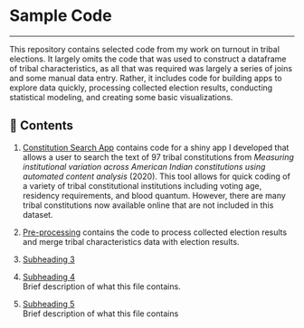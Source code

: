 # Sample Code
---
This repository contains selected code from my work on turnout in tribal elections. It largely omits the code that was used to construct a dataframe of tribal characteristics, as all that was required was largely a series of joins and some manual data entry. Rather, it includes code for building apps to explore data quickly, processing collected election results, conducting statistical modeling, and creating some basic visualizations. 

## 📁 Contents

1. [Constitution Search App](./ConstitutionSearchApp.R)
  contains code for a shiny app I developed that allows a user to search the text of 97 tribal constitutions from *Measuring institutional variation across American Indian constitutions using automated content analysis* (2020). This tool allows for quick coding of a variety of tribal constitutional institutions including voting age, residency requirements, and blood quantum. However, there are many tribal constitutions now available online that are not included in this dataset.

3. [Pre-processing](./Pre-Processing.Rmd) contains the code to process collected election results and merge tribal characteristics data with election results.

4. [Subheading 3](./file3.md)  

5. [Subheading 4](./file4.md)  
   Brief description of what this file contains.

6. [Subheading 5](./file5.md)  
   Brief description of what this file contains
